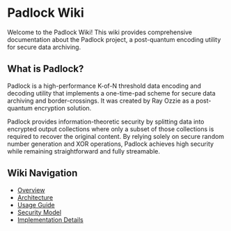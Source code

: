 # Padlock Wiki

Welcome to the Padlock Wiki! This wiki provides comprehensive documentation about the Padlock project, a post-quantum encoding utility for secure data archiving.

## What is Padlock?

Padlock is a high-performance K-of-N threshold data encoding and decoding utility that implements a one-time-pad scheme for secure data archiving and border-crossings. It was created by Ray Ozzie as a post-quantum encryption solution.

Padlock provides information-theoretic security by splitting data into encrypted output collections where only a subset of those collections is required to recover the original content. By relying solely on secure random number generation and XOR operations, Padlock achieves high security while remaining straightforward and fully streamable.

## Wiki Navigation

* [Overview](Overview)
* [Architecture](Architecture)
* [Usage Guide](Usage-Guide)
* [Security Model](Security-Model)
* [Implementation Details](Implementation-Details)

